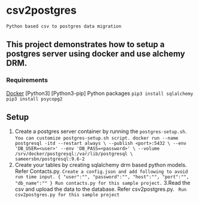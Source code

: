 # csv2postgres
```Python based csv to postgres data migration```

## This project demonstrates how to setup a postgres server using docker and use alchemy DRM.

### Requirements
  [Docker](https://docs.docker.com/install/)
  [Python3]
  [Python3-pip]
  Python packages
    ```
    pip3 install sqlalchemy
    pip3 install psycopg2
    ```
    
## Setup
  1. Create a postgres server container by running the ```postgres-setup.sh```.
    ```
    You can customize postgres-setup.sh script.
    docker run --name postgresql -itd --restart always \
        --publish <port>:5432 \
        --env 'DB_USER=<user>' --env 'DB_PASS=<password>' \
        --volume /srv/docker/postgresql:/var/lib/postgresql \
        sameersbn/postgresql:9.6-2
    ```
  2. Create your tables by creating sqlalchemy drm based python models. Refer Contacts.py.
    ```
    Create a config.json and add following to avoid run time input.
    {
        "user":"",
        "password":"",
        "host":"",
        "port":"",
        "db_name":""
    }
    Run contacts.py for this sample project.
    ```
  3.Read the csv and upload the data to the database. Refer csv2postgres.py.
    ``` Run csv2postgres.py for this sample project```

